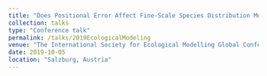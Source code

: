```yaml
---
title: "Does Positional Error Affect Fine-Scale Species Distribution Models?"
collection: talks
type: "Conference talk"
permalink: /talks/2019EcologicalModeling
venue: "The International Society for Ecological Modelling Global Conference"
date: 2019-10-05
location: "Salzburg, Austria"
---
```

